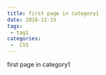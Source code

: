 ```yaml
---
title: first page in category1
date: 2018-12-15
tags:
 - tag1
categories:
 -  CSS
---
```


first page in category1